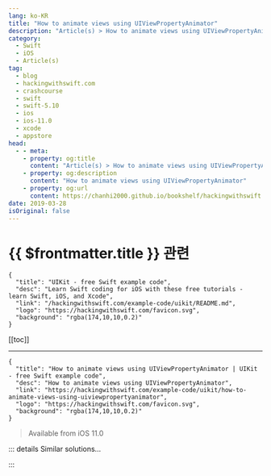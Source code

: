 ```yaml
---
lang: ko-KR
title: "How to animate views using UIViewPropertyAnimator"
description: "Article(s) > How to animate views using UIViewPropertyAnimator"
category:
  - Swift
  - iOS
  - Article(s)
tag: 
  - blog
  - hackingwithswift.com
  - crashcourse
  - swift
  - swift-5.10
  - ios
  - ios-11.0
  - xcode
  - appstore
head:
  - - meta:
    - property: og:title
      content: "Article(s) > How to animate views using UIViewPropertyAnimator"
    - property: og:description
      content: "How to animate views using UIViewPropertyAnimator"
    - property: og:url
      content: https://chanhi2000.github.io/bookshelf/hackingwithswift.com/example-code/uikit/how-to-animate-views-using-uiviewpropertyanimator.html
date: 2019-03-28
isOriginal: false
---
```


# {{ $frontmatter.title }} 관련

```component VPCard
{
  "title": "UIKit - free Swift example code",
  "desc": "Learn Swift coding for iOS with these free tutorials - learn Swift, iOS, and Xcode",
  "link": "/hackingwithswift.com/example-code/uikit/README.md",
  "logo": "https://hackingwithswift.com/favicon.svg",
  "background": "rgba(174,10,10,0.2)"
}
```

[[toc]]

---

```component VPCard
{
  "title": "How to animate views using UIViewPropertyAnimator | UIKit - free Swift example code",
  "desc": "How to animate views using UIViewPropertyAnimator",
  "link": "https://hackingwithswift.com/example-code/uikit/how-to-animate-views-using-uiviewpropertyanimator",
  "logo": "https://hackingwithswift.com/favicon.svg",
  "background": "rgba(174,10,10,0.2)"
}
```

> Available from iOS 11.0

<!-- TODO: 작성 -->

<!--
iOS 10 introduced a new closure-based animation class in the form of `UIViewPropertyAnimator`. Amongst other things, it lets you interactively adjust the position of an animation, making it jump to any point in time that we need - a technique commonly called *scrubbing*. 

To try it yourself, create a new Single View App project targeting iPad, then lock it so that it supports landscape only and use Interface Builder to embed its view controller inside a navigation controller.

To demonstrate animation scrubbing we’re going to create a `UISlider` then fix it to the bottom of our view, spanning the full width.

Open <FontIcon icon="fa-brands fa-swift"/>`ViewController.swift` and add this code to `viewDidLoad()`:

```swift
let slider = UISlider()
slider.translatesAutoresizingMaskIntoConstraints = false
view.addSubview(slider)

slider.bottomAnchor.constraint(equalTo: view.bottomAnchor).isActive = true
slider.widthAnchor.constraint(equalTo: view.widthAnchor).isActive = true
```

When that slider is dragged from left to right, it will count from 0 to 1 and we’re going to use that to manipulate an animation of a red box sliding across the screen.

Add this code to `viewDidLoad()`:

```swift
let redBox = UIView(frame: CGRect(x: -64, y: 0, width: 128, height: 128))
redBox.translatesAutoresizingMaskIntoConstraints = false
redBox.backgroundColor = UIColor.red
redBox.center.y = view.center.y
view.addSubview(redBox)
```

That creates a 128x128 red box, centered vertically and part-way off the left edge of the screen. Even though we’re going to manipulate it elsewhere in the app, we *don’t* need a property for it - `UIViewPropertyAnimator` works using closures, so it will capture the box for us.

Next, add a property for the animator:

```swift
var animator: UIViewPropertyAnimator!
```

We’re going to make the animation move the box from the left to the right, while spinning around and scaling down to nothing. All that will happen over two seconds, with an ease-in-ease-out curve. Add this to the end of `viewDidLoad()`:

```swift
animator = UIViewPropertyAnimator(duration: 2, curve: .easeInOut) { [unowned self, redBox] in
    redBox.center.x = self.view.frame.width
    redBox.transform = CGAffineTransform(rotationAngle: CGFloat.pi).scaledBy(x: 0.001, y: 0.001)
}
```

That doesn’t actually *run* the animation, which is OK for now. Instead, it creates the animation and stores it away in the `animator` property, ready for us to manipulate.

At this point, we have a slider on the screen and a red box too, so we just need to connect it all. When the slider is moved, its `.valueChanged` event will be triggered, and we can add a method to catch that. We can actually feed the slider’s `value` property - the number from 0.0 to 1.0 - directly into the `fractionComplete` property of our `UIViewPropertyAnimator`, which controls how much of the animation has happened, and UIKit will take care of the rest for us.

Add this method to `ViewController`:

```swift
@objc func sliderChanged(_ sender: UISlider) {
    animator.fractionComplete = CGFloat(sender.value)
}
```

To make that get called by the slider, add this to `viewDidLoad()`:

```swift
slider.addTarget(self, action: #selector(sliderChanged), for: .valueChanged)
```

That’s it! We’ve created the user interface, prepared an animation, then connected the slider’s value to the animation’s progress. If you run the app now you’ll see you can drag the slider from left to right and back again to manipulate the box - you literally have exact control over its position in the animation.

If you wanted to make the animation play the traditional way - i.e., without user control - just call its `startAnimation()` method. You can also set `animator.isReversed = true` to force the animation to move backwards, ultimately returning to its starting state.

-->

::: details Similar solutions…

<!--
/example-code/uikit/how-to-make-uiviewpropertyanimator-scrub-with-a-custom-curve-scrubslinearly">How to make UIViewPropertyAnimator scrub with a custom curve: scrubsLinearly 
/example-code/uikit/how-to-animate-views-with-spring-damping-using-animatewithduration">How to animate views with spring damping using animate(withDuration:) 
/example-code/uikit/how-to-animate-views-using-animatewithduration">How to animate views using animate(withDuration:) 
/example-code/uikit/how-to-animate-when-your-size-class-changes-willtransitionto">How to animate when your size class changes: willTransition(to:) 
/example-code/uikit/how-to-animate-a-blur-effect-using-uivisualeffectview">How to animate a blur effect using UIVisualEffectView</a>
-->

:::

